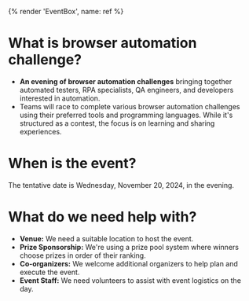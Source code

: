 {% render 'EventBox', name: ref %}

# What is browser automation challenge?

- **An evening of browser automation challenges** bringing together automated testers, RPA specialists, QA engineers, and developers interested in automation.
- Teams will race to complete various browser automation challenges using their preferred tools and programming languages. While it's structured as a contest, the focus is on learning and sharing experiences.

# When is the event?

The tentative date is Wednesday, November 20, 2024, in the evening.

# What do we need help with?

- **Venue:** We need a suitable location to host the event.
- **Prize Sponsorship:** We're using a prize pool system where winners choose prizes in order of their ranking.
- **Co-organizers:** We welcome additional organizers to help plan and execute the event.
- **Event Staff:** We need volunteers to assist with event logistics on the day.
